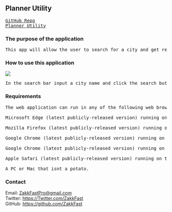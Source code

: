 ## Planner Utility
<pre>
<a href='https://github.com/ZakkFast/iWeather'>GitHub Repo</a>
<a href='https://zakkfast.github.io/iWeather/'>Planner Utility</a>
</pre>

### The purpose of the application
<pre>
This app will allow the user to search for a city and get relevent weather information. When the user searches for a city info on current weather info and a 5 day forecase is preseneted to the user. The searched city is also stored in a list for easy call back. All searches are stored locally and will persist after refreshig or closing and reopening the page.
</pre>

### How to use this application
<img src='Assets/images/Work-Day-Scheduler.gif'>
<pre>
In the search bar input a city name and click the search button. You will then be presented with the current forecast and a 5 day forecast containing weather information. All searches are stored in the 'history' section and can be recalled by clicking on the city name.
</pre>


### Requirements
<pre>
The web application can run in any of the following web browsers running on the specified operating systems:

Microsoft Edge (latest publicly-released version) running on Windows 10, Window 8.1, Windows 8, Windows 7

Mozilla Firefox (latest publicly-released version) running on Windows 10, Windows 8.1, Windows 8, or Windows 7

Google Chrome (latest publicly-released version) running on Windows 10, Windows 8.1, Windows 8, Windows 7

Google Chrome (latest publicly-released version) running on the two latest publicly-release Mac OS versions

Apple Safari (latest publicly-released version) running on the two latest publicly-release Mac OS versions, or Apple iPad

A PC or Mac that isnt a potato.
</pre>

### Contact

Email: ZakkFastPro@gmail.com<br>
Twitter: https://Twitter.com/ZakkFast<br>
GitHub: https://github.com/ZakkFast<br>

